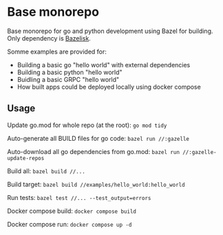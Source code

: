 # Base monorepo

Base monorepo for go and python development using Bazel for building. Only dependency is [Bazelisk](https://github.com/bazelbuild/bazelisk).

Somme examples are provided for:

* Building a basic go "hello world" with external dependencies
* Building a basic python "hello world"
* Buidling a basic GRPC "hello world"
* How built apps could be deployed locally using docker compose

## Usage
Update go.mod for whole repo (at the root): `go mod tidy`

Auto-generate all BUILD files for go code: `bazel run //:gazelle`

Auto-download all go dependencies from go.mod: `bazel run //:gazelle-update-repos`

Build all: `bazel build //...`

Build target: `bazel build //examples/hello_world:hello_world`

Run tests: `bazel test //... --test_output=errors`

Docker compose build: `docker compose build`

Docker compose run: `docker compose up -d`
